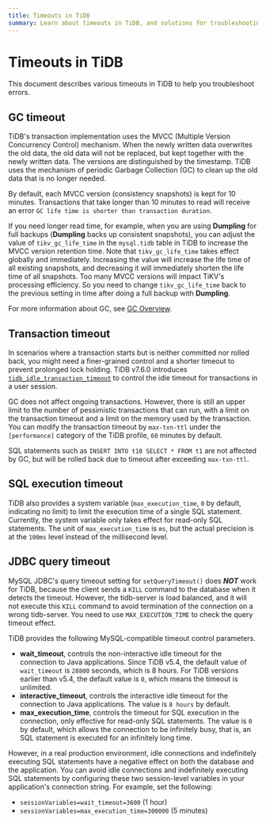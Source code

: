 ```yaml
---
title: Timeouts in TiDB
summary: Learn about timeouts in TiDB, and solutions for troubleshooting errors.
---
```


# Timeouts in TiDB

This document describes various timeouts in TiDB to help you troubleshoot errors.

## GC timeout

TiDB's transaction implementation uses the MVCC (Multiple Version Concurrency Control) mechanism. When the newly written data overwrites the old data, the old data will not be replaced, but kept together with the newly written data. The versions are distinguished by the timestamp. TiDB uses the mechanism of periodic Garbage Collection (GC) to clean up the old data that is no longer needed.

By default, each MVCC version (consistency snapshots) is kept for 10 minutes. Transactions that take longer than 10 minutes to read will receive an error `GC life time is shorter than transaction duration`.

If you need longer read time, for example, when you are using **Dumpling** for full backups (**Dumpling** backs up consistent snapshots), you can adjust the value of `tikv_gc_life_time` in the `mysql.tidb` table in TiDB to increase the MVCC version retention time. Note that `tikv_gc_life_time` takes effect globally and immediately. Increasing the value will increase the life time of all existing snapshots, and decreasing it will immediately shorten the life time of all snapshots. Too many MVCC versions will impact TiKV's processing efficiency. So you need to change `tikv_gc_life_time` back to the previous setting in time after doing a full backup with **Dumpling**.

For more information about GC, see [GC Overview](/garbage-collection-overview.md).

## Transaction timeout

In scenarios where a transaction starts but is neither committed nor rolled back, you might need a finer-grained control and a shorter timeout to prevent prolonged lock holding. TiDB v7.6.0 introduces [`tidb_idle_transaction_timeout`](/system-variables.md#tidb_idle_transaction_timeout-new-in-v760) to control the idle timeout for transactions in a user session.

GC does not affect ongoing transactions. However, there is still an upper limit to the number of pessimistic transactions that can run, with a limit on the transaction timeout and a limit on the memory used by the transaction. You can modify the transaction timeout by `max-txn-ttl` under the `[performance]` category of the TiDB profile, `60` minutes by default.

SQL statements such as `INSERT INTO t10 SELECT * FROM t1` are not affected by GC, but will be rolled back due to timeout after exceeding `max-txn-ttl`.

## SQL execution timeout

TiDB also provides a system variable (`max_execution_time`, `0` by default, indicating no limit) to limit the execution time of a single SQL statement. Currently, the system variable only takes effect for read-only SQL statements. The unit of `max_execution_time` is `ms`, but the actual precision is at the `100ms` level instead of the millisecond level.

## JDBC query timeout

MySQL JDBC's query timeout setting for `setQueryTimeout()` does **_NOT_** work for TiDB, because the client sends a `KILL` command to the database when it detects the timeout. However, the tidb-server is load balanced, and it will not execute this `KILL` command to avoid termination of the connection on a wrong tidb-server. You need to use `MAX_EXECUTION_TIME` to check the query timeout effect.

TiDB provides the following MySQL-compatible timeout control parameters.

- **wait_timeout**, controls the non-interactive idle timeout for the connection to Java applications. Since TiDB v5.4, the default value of `wait_timeout` is `28800` seconds, which is 8 hours. For TiDB versions earlier than v5.4, the default value is `0`, which means the timeout is unlimited.
- **interactive_timeout**, controls the interactive idle timeout for the connection to Java applications. The value is `8 hours` by default.
- **max_execution_time**, controls the timeout for SQL execution in the connection, only effective for read-only SQL statements. The value is `0` by default, which allows the connection to be infinitely busy, that is, an SQL statement is executed for an infinitely long time.

However, in a real production environment, idle connections and indefinitely executing SQL statements have a negative effect on both the database and the application. You can avoid idle connections and indefinitely executing SQL statements by configuring these two session-level variables in your application's connection string. For example, set the following:

- `sessionVariables=wait_timeout=3600` (1 hour)
- `sessionVariables=max_execution_time=300000` (5 minutes)
